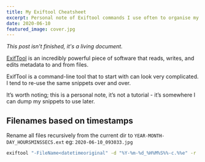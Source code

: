 ```yaml
---
title: My Exiftool Cheatsheet
excerpt: Personal note of Exiftool commands I use often to organise my photos.
date: 2020-06-10
featured_image: cover.jpg
---
```


_This post isn't finished, it's a living document._

[ExifTool](https://exiftool.org/) is an incredibly powerful piece of software that reads, writes, and edits metadata to and from files.

ExifTool is a command-line tool that to start with can look very complicated. I tend to re-use the same snippets over and over.

It’s worth noting; this is a personal note, it’s not a tutorial - it’s somewhere I can dump my snippets to use later.

## Filenames based on timestamps

Rename all files recursively from the current dir to `YEAR-MONTH-DAY_HOURSMINSSECS.ext` eg: `2020-06-10_093033.jpg`

```bash
exiftool "-FileName<datetimeoriginal" -d "%Y-%m-%d_%H%M%S%%-c.%%e" -r  $PWD/${1#./}
```


